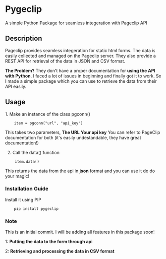<h1>Pygeclip</h1>
A simple Python Package for seamless integeration with Pageclip API

<h2>Description</h2>
Pageclip provides seamless integeration for static html forms. 
The data is easily collected and managed on the Pageclip server.
They also provide a REST API for retrieval of the data in JSON 
and CSV format. 

**The Problem?**
They don't have a proper documentation for **using the API with Python**.
I faced a lot of issues in beginning and finally got it to work. So I 
made a simple package which you can use to retrieve the data from their API easily.

<h2>Usage</h2>
1. Make an instance of the class pgconn()
        
        item = pgconn("url", "api_key")
    
This takes two parameters, 
**The URL**
**Your api key**
You can refer to PageClip documentation for both (it's easily undestandable, they have great documentation!)
    
2. Call the data() function
        
        item.data()
        
This returns the data from the api in **json** format and you can use it do do your magic!   

<h3>Installation Guide</h3>
Install it using PIP

        pip install pygeclip

<h3>Note</h3>
This is an initial commit. I will be adding all features in this package soon!


1: **Putting the data to the form through api**

2: **Retrieving and processing the data in CSV format**
